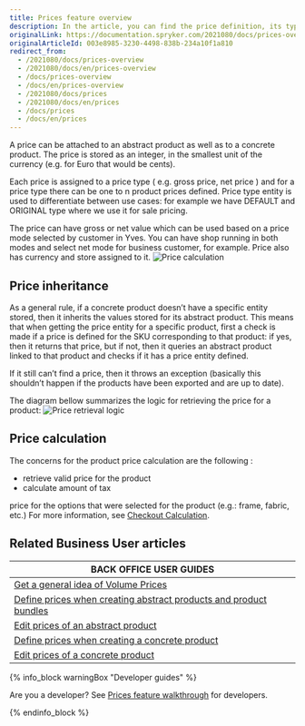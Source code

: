 ```yaml
---
title: Prices feature overview
description: In the article, you can find the price definition, its types, how the price is inherited and calculated.
originalLink: https://documentation.spryker.com/2021080/docs/prices-overview
originalArticleId: 003e8985-3230-4498-838b-234a10f1a810
redirect_from:
  - /2021080/docs/prices-overview
  - /2021080/docs/en/prices-overview
  - /docs/prices-overview
  - /docs/en/prices-overview
  - /2021080/docs/prices
  - /2021080/docs/en/prices
  - /docs/prices
  - /docs/en/prices
---
```


A price can be attached to an abstract product as well as to a concrete product. The price is stored as an integer, in the smallest unit of the currency (e.g. for Euro that would be cents).

Each price is assigned to a price type ( e.g. gross price, net price ) and for a price type there can be one to n product prices defined. Price type entity is used to differentiate between use cases: for example we have DEFAULT and ORIGINAL type where we use it for sale pricing.

The price can have gross or net value which can be used based on a price mode selected by customer in Yves. You can have shop running in both modes and select net mode for business customer, for example. Price also has currency and store assigned to it.
![Price calculation](https://spryker.s3.eu-central-1.amazonaws.com/docs/Features/Price/Price+Functionality/price_calculation.png)

## Price inheritance

As a general rule, if a concrete product doesn’t have a specific entity stored, then it inherits the values stored for its abstract product. This means that when getting the price entity for a specific product, first a check is made if a price is defined for the SKU corresponding to that product: if yes, then it returns that price, but if not, then it queries an abstract product linked to that product and checks if it has a price entity defined.

If it still can’t find a price, then it throws an exception (basically this shouldn’t happen if the products have been exported and are up to date).

The diagram bellow summarizes the logic for retrieving the price for a product:
![Price retrieval logic](https://spryker.s3.eu-central-1.amazonaws.com/docs/Features/Price/Price+Functionality/price_retrieval_logic.png)

## Price calculation

The concerns for the product price calculation are the following :

* retrieve valid price for the product
* calculate amount of tax

price for the options that were selected for the product (e.g.: frame, fabric, etc.)
For more information, see [Checkout Calculation](/docs/scos/user/features/{{page.version}}/cart-feature-overview/calculation-3.0.html).

## Related Business User articles

|BACK OFFICE USER GUIDES|
|---|
| [Get a general idea of Volume Prices](/docs/scos/user/features/{{page.version}}/prices-feature-overview/volume-prices-overview.html)   |
| [Define prices when creating abstract products and product bundles](/docs/scos/user/back-office-user-guides/{{page.version}}/catalog/products/abstract-products/creating-abstract-products-and-product-bundles.html)   |
| [Edit prices of an abstract product](/docs/scos/user/back-office-user-guides/{{page.version}}/catalog/products/abstract-products/editing-abstract-products.html#editing-prices-of-an-abstract-product)   |
| [Define prices when creating a concrete product](/docs/scos/user/back-office-user-guides/{{page.version}}/catalog/products/concrete-products/creating-product-variants.html)  |
| [Edit prices of a concrete product](/docs/scos/user/back-office-user-guides/{{page.version}}/catalog/products/concrete-products/editing-product-variants.html)   |

{% info_block warningBox "Developer guides" %}

Are you a developer? See [Prices feature walkthrough](/docs/scos/dev/feature-walkthroughs/{{page.version}}/prices-feature-walkthrough/prices-feature-walkthrough.html) for developers.

{% endinfo_block %}
